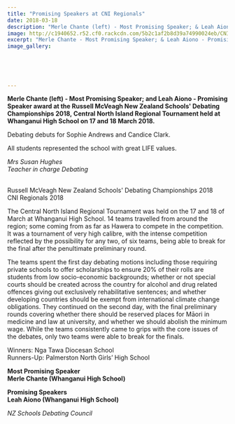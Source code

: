 ```yaml
---
title: "Promising Speakers at CNI Regionals"
date: 2018-03-18
description: "Merle Chante (left) - Most Promising Speaker; & Leah Aiono - Promising Speaker award at CNI Regional Debating Tourn..."
image: http://c1940652.r52.cf0.rackcdn.com/5b2c1af2b8d39a74990024eb/CNI-260.gif
excerpt: "Merle Chante - Most Promising Speaker; & Leah Aiono - Promising Speaker award at the CNI Regional Debating Tournament held at Whanganui High School."
image_gallery:
    
    
    
    
    
---
```


<p><strong>Merle Chante (left) - Most Promising Speaker; and&nbsp;Leah Aiono - Promising Speaker award at the <span>Russell McVeagh New Zealand Schools' Debating Championships 2018,&nbsp;</span>Central North Island Regional Tournament held at Whanganui High School on 17 and 18 March 2018.</strong></p>
<p>Debating debuts for Sophie Andrews and Candice Clark.</p>
<p>All students represented the school with great LIFE values.</p>
<p><em>Mrs Susan Hughes</em><br /><em>Teacher in charge Debating</em></p>
<p><br />Russell McVeagh New Zealand Schools' Debating Championships 2018<br /><span>CNI Regionals 2018</span></p>
<p>The Central North Island Regional Tournament was held on the 17&nbsp;and 18&nbsp;of March at Whanganui High School. 14 teams travelled from around the region; some coming from as far as Hawera to compete in the competition. It was a tournament of very high calibre, with the intense competition reflected by the possibility for any two, of six teams, being able to break for the final after the penultimate preliminary round.</p>
<p>The teams spent the first day debating motions including those requiring private schools to offer scholarships to ensure 20% of their rolls are students from low socio-economic backgrounds; whether or not special courts should be created across the country for alcohol and drug related offences giving out exclusively rehabilitative sentences; and whether developing countries should be exempt from international climate change obligations. They continued on the second day, with the final preliminary rounds covering whether there should be reserved places for Māori in medicine and law at university, and whether we should abolish the minimum wage. While the teams consistently came to grips with the core issues of the debates, only two teams were able to break for the finals.</p>
<p><span>Winners: Nga Tawa Diocesan School</span><br /><span>Runners-Up: Palmerston North Girls&rsquo; High School<br /></span></p>
<p><strong>Most Promising Speaker<br />Merle Chante (Whanganui High School)</strong></p>
<p><strong>Promising Speakers<br />Leah Aiono (Whanganui High School)</strong></p>
<p><em>NZ Schools Debating Council</em></p>

